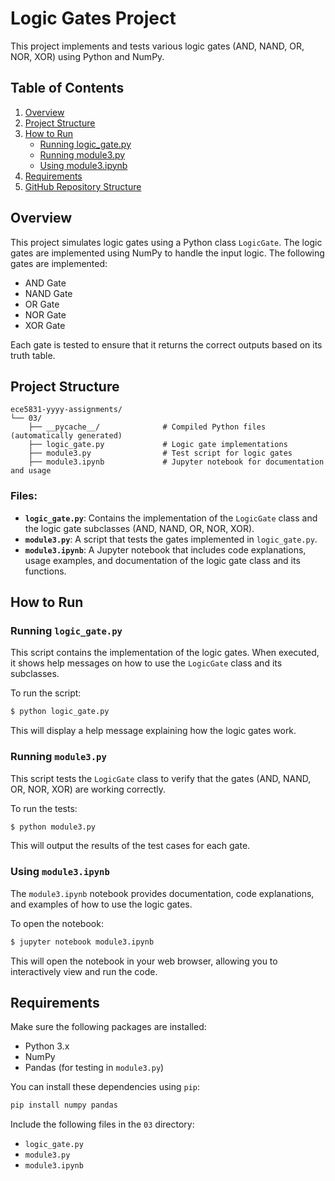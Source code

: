 # Logic Gates Project

This project implements and tests various logic gates (AND, NAND, OR, NOR, XOR) using Python and NumPy.

## Table of Contents
1. [Overview](#overview)
2. [Project Structure](#project-structure)
3. [How to Run](#how-to-run)
   - [Running logic_gate.py](#running-logic_gatepy)
   - [Running module3.py](#running-module3py)
   - [Using module3.ipynb](#using-module3ipynb)
4. [Requirements](#requirements)
5. [GitHub Repository Structure](#github-repository-structure)

## Overview

This project simulates logic gates using a Python class `LogicGate`. The logic gates are implemented using NumPy to handle the input logic. The following gates are implemented:
- AND Gate
- NAND Gate
- OR Gate
- NOR Gate
- XOR Gate

Each gate is tested to ensure that it returns the correct outputs based on its truth table.

## Project Structure

```
ece5831-yyyy-assignments/
└── 03/
    ├── __pycache__/              # Compiled Python files (automatically generated)
    ├── logic_gate.py             # Logic gate implementations
    ├── module3.py                # Test script for logic gates
    ├── module3.ipynb             # Jupyter notebook for documentation and usage
```

### Files:
- **`logic_gate.py`**: Contains the implementation of the `LogicGate` class and the logic gate subclasses (AND, NAND, OR, NOR, XOR).
- **`module3.py`**: A script that tests the gates implemented in `logic_gate.py`.
- **`module3.ipynb`**: A Jupyter notebook that includes code explanations, usage examples, and documentation of the logic gate class and its functions.

## How to Run

### Running `logic_gate.py`

This script contains the implementation of the logic gates. When executed, it shows help messages on how to use the `LogicGate` class and its subclasses.

To run the script:

```bash
$ python logic_gate.py
```

This will display a help message explaining how the logic gates work.

### Running `module3.py`

This script tests the `LogicGate` class to verify that the gates (AND, NAND, OR, NOR, XOR) are working correctly.

To run the tests:

```bash
$ python module3.py
```

This will output the results of the test cases for each gate.

### Using `module3.ipynb`

The `module3.ipynb` notebook provides documentation, code explanations, and examples of how to use the logic gates.

To open the notebook:

```bash
$ jupyter notebook module3.ipynb
```

This will open the notebook in your web browser, allowing you to interactively view and run the code.

## Requirements

Make sure the following packages are installed:

- Python 3.x
- NumPy
- Pandas (for testing in `module3.py`)

You can install these dependencies using `pip`:

```bash
pip install numpy pandas
```

Include the following files in the `03` directory:
- `logic_gate.py`
- `module3.py`
- `module3.ipynb`


